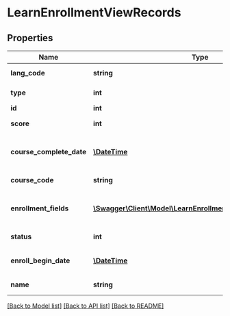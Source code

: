 # LearnEnrollmentViewRecords

## Properties
Name | Type | Description | Notes
------------ | ------------- | ------------- | -------------
**lang_code** | **string** | Language code | 
**type** | **int** | Type of course | 
**id** | **int** | Course ID | 
**score** | **int** | Score of user | 
**course_complete_date** | [**\DateTime**](Date.md) | Date when user complete this course | 
**course_code** | **string** | Code of course | 
**enrollment_fields** | [**\Swagger\Client\Model\LearnEnrollmentViewEnrollmentFields[]**](LearnEnrollmentViewEnrollmentFields.md) | Array of additional enrollment fields | 
**status** | **int** | Course-user status | 
**enroll_begin_date** | [**\DateTime**](Date.md) | Date of user enrollment | 
**name** | **string** | Course name | 

[[Back to Model list]](../README.md#documentation-for-models) [[Back to API list]](../README.md#documentation-for-api-endpoints) [[Back to README]](../README.md)


